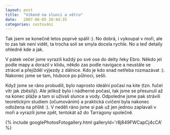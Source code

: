 ```yaml
---
layout: post
title:  "Víkend na slunci a větru"
date:   2007-06-05 20:44:35
categories: cestování
---
```


Tak jsem se konečně letos poprvé spálil :). No dobrá, i vykoupal v moři, ale to zas tak není vidět, ta trocha soli se smyla docela rychle. No a teď detaily ohledně kde a jak.

V pátek večer jsme vyrazili každý po své ose do delty řeky Ebro. Někdo jel podle mapy a dorazil v klidu, někdo zas podle navigace a neustále se ztrácel a přejížděl výjezdy z dálnice. Kdo je kdo snad netřeba rozmazávat :). Nakonec jsme se tam, hluboce po půlnoci, sešli.
 
Když jsme se ráno probudili, bylo naprosto ideální počasí na kite (tzn. fučel vítr jak zběsilý). Ale jelikož bylo i nádherné počasí, tak jsme se přesunuli až na konec pláže a tam si užívali slunce a vody. Odpoledne jsme pak strávili teoretickým studiem (očumováním) a praktická cvičení byla nakonec odložena na příště :). V neděli ráno jsme si pak už jen jednou zaplavali v moři a vyrazili jsme zpět, tentokát až do Tarragony společně.

{% include googlePhotosFotogallery.html galleryId='r8j849FWCapCj4cCA' %}